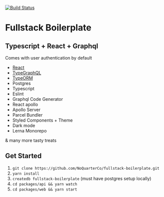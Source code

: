 [![Build Status](https://travis-ci.org/NoQuarterCo/fullstack-boilerplate.svg?branch=master)](https://travis-ci.org/NoQuarterCo/fullstack-boilerplate)

# Fullstack Boilerplate

## Typescript + React + Graphql

Comes with user authentication by default

- [React](https://github.com/facebook/react)
- [TypeGraphQL](https://github.com/19majkel94/type-graphql)
- [TypeORM](https://github.com/typeorm/typeorm)
- Postgres
- Typescript
- Eslint
- Graphql Code Generator
- React apollo
- Apollo Server
- Parcel Bundler
- Styled Components + Theme
- Dark mode
- Lerna Monorepo

& many more tasty treats

## Get Started

1. ```git clone https://github.com/NoQuarterCo/fullstack-boilerplate.git```
2. ```yarn install```
3. ```createdb fullstack-boilerplate``` (must have postgres setup locally)
4. ```cd packages/api && yarn watch```
5. ```cd packages/web && yarn start```


